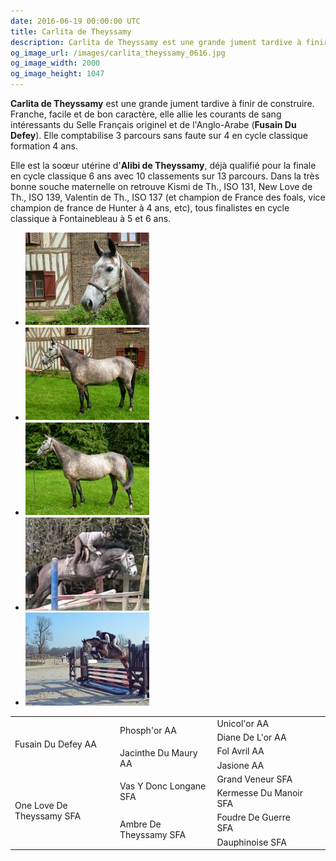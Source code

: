```yaml
---
date: 2016-06-19 00:00:00 UTC
title: Carlita de Theyssamy
description: Carlita de Theyssamy est une grande jument tardive à finir de construire. Franche, facile et de bon caractère, elle allie les courants de sang intéressants du Selle Français originel et de l'Anglo-Arabe et provient d'une excellente souche maternelle.
og_image_url: /images/carlita_theyssamy_0616.jpg
og_image_width: 2000
og_image_height: 1047
---
```


<div class="pure-u-1 pure-u-md-1-2 pure-u-lg-1-3">
<p><strong>Carlita de Theyssamy</strong> est une grande jument tardive à finir de construire. Franche, facile et de bon caractère, elle allie les courants de sang intéressants du Selle Français originel et de l'Anglo-Arabe (<strong>Fusain Du Defey</strong>). Elle comptabilise 3 parcours sans faute sur 4 en cycle classique formation 4 ans.</p>
<p>Elle est la soœur utérine d'<strong>Alibi de Theyssamy</strong>, déjà qualifié pour la finale en cycle classique 6 ans avec 10 classements sur 13 parcours. Dans la très bonne souche maternelle on retrouve Kismi de Th., ISO 131, New Love de Th., ISO 139, Valentin de Th., ISO 137 (et champion de France des foals, vice champion de france de Hunter à 4 ans, etc), tous finalistes en cycle classique à Fontainebleau à 5 et 6 ans.</p>
</div>

<div class="pure-u-1 pure-u-md-1-2 pure-u-lg-1-3">
<div class="gallery" style="display:block;">
	<ul class="rig columns-4">
		<li><a href="/images/carlita_theyssamy_0616_1.jpg" title="Carlita de Theyssamy"><img src="/images/carlita_theyssamy_0616_1_link_pv.jpg" alt="Carlita de Theyssamy" /></a></li>
		<li><a href="/images/carlita_theyssamy_0616_2.jpg" title="Carlita de Theyssamy"><img src="/images/carlita_theyssamy_0616_2_link_pv.jpg" alt="Carlita de Theyssamy" /></a></li>
		<li><a href="/images/carlita_theyssamy_0616_3.jpg" title="Carlita de Theyssamy"><img src="/images/carlita_theyssamy_0616_3_link_pv.jpg" alt="Carlita de Theyssamy" /></a></li>
		<li><a href="/images/carlita_theyssamy_0616_4.jpg" title="Carlita de Theyssamy"><img src="/images/carlita_theyssamy_0616_4_link_pv.jpg" alt="Carlita de Theyssamy" /></a></li>
		<li><a href="/images/carlita_theyssamy_0616_5.jpg" title="Carlita de Theyssamy"><img src="/images/carlita_theyssamy_0616_5_link_pv.jpg" alt="Carlita de Theyssamy" /></a></li>
	</ul>
</div>
<!--  TODO: Ajouter photos carlita (téléchargements)-->
</div>

<div class="pure-u-1 pure-u-md-1-2 pure-u-lg-1-3">
<table class="genealogie">
	<tr>
		<td rowspan="4" class="c-cell">Fusain Du Defey AA</td>
		<td rowspan="2" class="c-cell">Phosph'or AA</td>
		<td class="c-cell">Unicol'or AA</td>
	</tr>
	<tr>
		<td class="c-cell">Diane De L'or AA</td>
		<td></td>
		<td></td>
	</tr>
	<tr>
		<td rowspan="2" class="c-cell">Jacinthe Du Maury AA</td>
		<td class="c-cell">Fol Avril AA</td>
		<td></td>
	</tr>
	<tr>
		<td class="c-cell">Jasione AA</td>
		<td></td>
		<td></td>
	</tr>
	<tr>
		<td rowspan="4" class="c-cell">One Love De Theyssamy SFA</td>
		<td rowspan="2" class="c-cell">Vas Y Donc Longane SFA</td>
		<td class="c-cell">Grand Veneur SFA</td>
	</tr>
	<tr>
		<td class="c-cell">Kermesse Du Manoir SFA</td>
		<td></td>
		<td></td>
	</tr>
	<tr>
		<td rowspan="2" class="c-cell">Ambre De Theyssamy SFA</td>
		<td class="c-cell">Foudre De Guerre SFA</td>
		<td></td>
	</tr>
	<tr>
		<td class="c-cell">Dauphinoise SFA</td>
		<td></td>
		<td></td>
	</tr>
</table>
</div>
